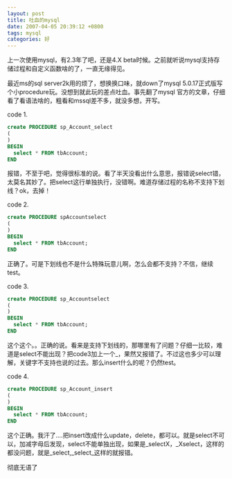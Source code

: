 ```yaml
---
layout: post
title: 吐血的mysql
date: 2007-04-05 20:39:12 +0800
tags: mysql
categories: 好
---
```

上一次使用mysql，有2.3年了吧，还是4.X beta时候。之前就听说mysql支持存储过程和自定义函数啥的了，一直无缘得见。


最近ms的sql server2k用的烦了，想换换口味，就down了mysql 5.0.17正式版写个小procedure玩。没想到就此玩的差点吐血。事先翻了mysql 官方的文章，仔细看了看语法啥的，粗看和mssql差不多，就没多想，开写。

code 1.

```sql
create PROCEDURE sp_Account_select
(
)
BEGIN
  select * FROM tbAccount;
END
```




报错，不至于吧，觉得很标准的说。看了半天没看出什么意思，报错说select错，太莫名其妙了。把select这行单独执行，没错啊。难道存储过程的名称不支持下划线？ok，去掉！

code 2.

```sql
create PROCEDURE spAccountselect
(
)
BEGIN
  select * FROM tbAccount;
END
```


正确了。可是下划线也不是什么特殊玩意儿啊，怎么会都不支持？不信，继续test。

code 3.

```sql
create PROCEDURE sp_Accountselect
(
)
BEGIN
  select * FROM tbAccount;
END
```

这个这个。。正确的说。看来是支持下划线的，那哪里有了问题？仔细一比较，难道是select不能出现？把code3加上一个_，果然又报错了。不过这也多少可以理解，关键字不支持也说的过去。那么insert什么的呢？仍然test。

code 4.

```sql
create PROCEDURE sp_Account_insert
(
)
BEGIN
  select * FROM tbAccount;
END
```

这个正确。我汗了....把insert改成什么update，delete，都可以。就是select不可以，加减字母后发现，select不能单独出现，如果是_selectX，_Xselect，这样的都没问题，就是_select,_select_这样的就报错。

彻底无语了
